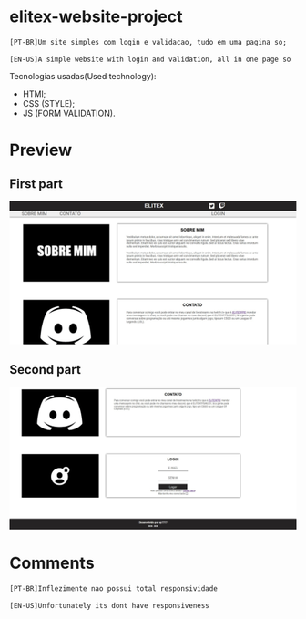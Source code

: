 # elitex-website-project
```
[PT-BR]Um site simples com login e validacao, tudo em uma pagina so;
```
```
[EN-US]A simple website with login and validation, all in one page so
```
Tecnologias usadas(Used technology):
* HTMl;
* CSS (STYLE);
* JS (FORM VALIDATION).

# Preview
## First part
![elitex1](image/git/elitex1.jpg)

## Second part
![elitex2](image/git/elitex2.jpg)


# Comments
```
[PT-BR]Inflezimente nao possui total responsividade
```
```
[EN-US]Unfortunately its dont have responsiveness
```
